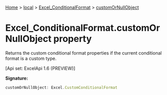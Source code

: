[Home](./index) &gt; [local](local.md) &gt; [Excel\_ConditionalFormat](local.excel_conditionalformat.md) &gt; [customOrNullObject](local.excel_conditionalformat.customornullobject.md)

# Excel\_ConditionalFormat.customOrNullObject property

Returns the custom conditional format properties if the current conditional format is a custom type. 

 \[Api set: ExcelApi 1.6 (PREVIEW)\]

**Signature:**
```javascript
customOrNullObject: Excel.CustomConditionalFormat
```
